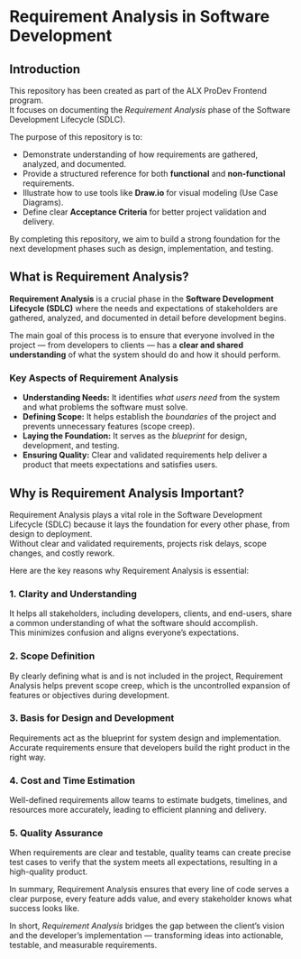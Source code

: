 # Requirement Analysis in Software Development

##  Introduction
This repository has been created as part of the ALX ProDev Frontend program.  
It focuses on documenting the *Requirement Analysis* phase of the Software Development Lifecycle (SDLC).

The purpose of this repository is to:
- Demonstrate understanding of how requirements are gathered, analyzed, and documented.
- Provide a structured reference for both **functional** and **non-functional** requirements.
- Illustrate how to use tools like **Draw.io** for visual modeling (Use Case Diagrams).
- Define clear **Acceptance Criteria** for better project validation and delivery.

By completing this repository, we aim to build a strong foundation for the next development phases such as design, implementation, and testing.
##  What is Requirement Analysis?

**Requirement Analysis** is a crucial phase in the **Software Development Lifecycle (SDLC)** where the needs and expectations of stakeholders are gathered, analyzed, and documented in detail before development begins.

The main goal of this process is to ensure that everyone involved in the project — from developers to clients — has a **clear and shared understanding** of what the system should do and how it should perform.

###  Key Aspects of Requirement Analysis
- **Understanding Needs:** It identifies *what users need* from the system and what problems the software must solve.
- **Defining Scope:** It helps establish the *boundaries* of the project and prevents unnecessary features (scope creep).  
- **Laying the Foundation:** It serves as the *blueprint* for design, development, and testing.  
- **Ensuring Quality:** Clear and validated requirements help deliver a product that meets expectations and satisfies users.  
## Why is Requirement Analysis Important?

Requirement Analysis plays a vital role in the Software Development Lifecycle (SDLC) because it lays the foundation for every other phase, from design to deployment.  
Without clear and validated requirements, projects risk delays, scope changes, and costly rework.

Here are the key reasons why Requirement Analysis is essential:

### 1. Clarity and Understanding
It helps all stakeholders, including developers, clients, and end-users, share a common understanding of what the software should accomplish.  
This minimizes confusion and aligns everyone’s expectations.

### 2. Scope Definition
By clearly defining what is and is not included in the project, Requirement Analysis helps prevent scope creep, which is the uncontrolled expansion of features or objectives during development.

### 3. Basis for Design and Development
Requirements act as the blueprint for system design and implementation.  
Accurate requirements ensure that developers build the right product in the right way.

### 4. Cost and Time Estimation
Well-defined requirements allow teams to estimate budgets, timelines, and resources more accurately, leading to efficient planning and delivery.

### 5. Quality Assurance
When requirements are clear and testable, quality teams can create precise test cases to verify that the system meets all expectations, resulting in a high-quality product.

In summary, Requirement Analysis ensures that every line of code serves a clear purpose, every feature adds value, and every stakeholder knows what success looks like.

In short, *Requirement Analysis* bridges the gap between the client’s vision and the developer’s implementation — transforming ideas into actionable, testable, and measurable requirements.

